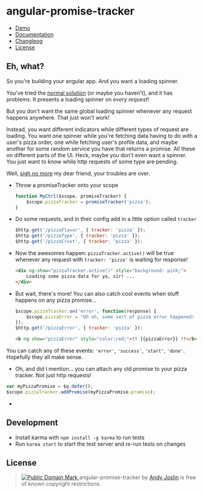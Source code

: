 angular-promise-tracker
=======================

* [Demo](http://plnkr.co/edit/SHtk7eSrbs1dfoQawPCW?p=preview)
* [Documentation](https://github.com/ajoslin/angular-promise-tracker/wiki)
* [Changleog](https://github.com/ajoslin/angular-promise-tracker/tree/master/CHANGELOG.md)
* [License](#license)


## Eh, what?

So you're building your angular app.  And you want a loading spinner.

You've tried the [normal solution](http://jsfiddle.net/zdam/dBR2r/) (or maybe you haven't), and it has problems.  It presents a loading spinner on *every request*!

But you don't want the same global loading spinner whenever any request happens anywhere. That just won't work!

Instead, you want different indicators while different types of request are loading.  You want one spinner while you're fetching data having to do with a user's pizza order, one while fetching user's profile data, and maybe another for some random service you have that returns a promise. All these on different parts of the UI.  Heck, maybe you don't even want a spinner.  You just want to know while http requests of some type are pending.

Well, [sigh no more](http://www.youtube.com/watch?v=eltHv58l8ig) my dear friend, your troubles are over.


* Throw a promiseTracker onto your scope

  ```js
  function MyCtrl($scope, promiseTracker) {
      $scope.pizzaTracker = promiseTracker('pizza');
  }
  ```

* Do some requests, and in their config add in a little option called `tracker`

  ```js
  $http.get('/pizzaFlavor', { tracker: 'pizza' });
  $http.get('/pizzaType', { tracker: 'pizza' });
  $http.get('/pizzaCrust', { tracker: 'pizza' });
  ```

* Now the awesomes happen: `pizzaTracker.active()` will be true whenever any request with `tracker: 'pizza'` is waiting for response!
 

  ```html
  <div ng-show="pizzaTracker.active()" style="background: pink;">
      Loading some pizza data for ya, sir! ...
  </div>
  ```

* But wait, there's more! You can also catch cool events when stuff happens on any pizza promise...

  ```js
  $scope.pizzaTracker.on('error', function(response) {
      $scope.pizzaError = "Uh oh, some sort of pizza error happened! " + response.data;
  });
  $http.get('/pizzaError', { tracker: 'pizza' });
  ```
  ```html
  <b ng-show="pizzaError" style="color:red;">!! {{pizzaError}} !!</b>
  ```

You can catch any of these events: `'error'`, `'success'`, `'start'`, `'done'`.  Hopefully they all make sense.

*  Oh, and did I mention... you can attach any old promise to your pizza tracker.  Not just http requests!

  ```js
  var myPizzaPromise = $q.defer();
  $scope.pizzaTracker.addPromise(myPizzaPromise.promise);
  ```

-

## Development

* Install karma with `npm install -g karma` to run tests
* Run `karma start` to start the test server and re-run tests on changes

## <a id="license"></a>License

> <a rel="license" href="http://creativecommons.org/publicdomain/mark/1.0/"> <img src="http://i.creativecommons.org/p/mark/1.0/80x15.png" style="border-style: none;" alt="Public Domain Mark" /> </a> <span property="dct:title">angular-promise-tracker</span> by <a href="http://andybam.com" rel="dct:creator"><span property="dct:title">Andy Joslin</span></a> is free of known copyright restrictions.
